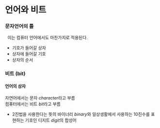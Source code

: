 # 언어와 비트

### 문자언어의 틀

&nbsp; 이는 컴퓨터 언어에서도 마찬가지로 적용된다.
- 기호가 들어갈 상자
- 상자에 들어갈 기호
- 상자의 순서

### 비트 (bit)

#### 언어의 상자
 자연어에서는 문자 *character*라고 부름  
 컴퓨터에서는 비트 *bit*라고 부름
  - 2진법을 사용한다는 뜻의 바이너리 *binary*와 일상생활에서 사용하는 10진수를 표현하는 기호인 디지트 *digit*의 합성어
